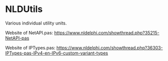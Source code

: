 # NLDUtils
Various individual utility units.

Website of NetAPI.pas:
https://www.nldelphi.com/showthread.php?35215-NetAPI-pas

Website of IPTypes.pas:
https://www.nldelphi.com/showthread.php?36303-IPTypes-pas-IPv4-en-IPv6-custom-variant-types
